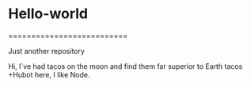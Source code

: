 # Hello-world
==========================

Just another repository

Hi, I`ve had tacos on the moon and find them far superior to Earth tacos
+Hubot here, I like Node.
